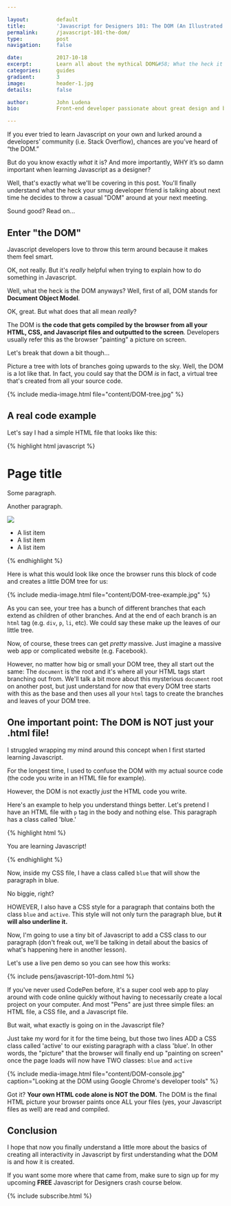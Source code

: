 ```yaml
---

layout:			default
title:  		'Javascript for Designers 101: The DOM (An Illustrated Guide)' 
permalink: 		/javascript-101-the-dom/
type:			post
navigation: 	false

date:   		2017-10-18
excerpt: 		Learn all about the mythical DOM&#58; What the heck it is, and why it is so important when you are getting started in your Javascript journey as a designer.
categories:		guides
gradient: 		3
image: 			header-1.jpg
details:		false

author: 		John Ludena
bio: 			Front-end developer passionate about great design and building better user-interfaces.

---
```


If you ever tried to learn Javascript on your own and lurked around a developers’ community (i.e. Stack Overflow), chances are you’ve heard of “the DOM.”

But do you know exactly *what* it is? And more importantly, WHY it’s so damn important when learning Javascript as a designer?

Well, that's exactly what we'll be covering in this post. You'll finally understand what the heck your smug developer friend is talking about next time he decides to throw a casual "DOM" around at your next meeting.

Sound good? Read on...

## Enter "the DOM"

Javascript developers love to throw this term around because it makes them feel smart.

OK, not really. But it's *really* helpful when trying to explain how to do something in Javascript.

Well, what the heck is the DOM anyways? Well, first of all, DOM stands for **Document Object Model**. 

OK, great. But what does that all mean *really*?

The DOM is **the code that gets compiled by the browser from all your HTML, CSS, and Javascript files and outputted to the screen**. Developers usually refer this as the browser "painting" a picture on screen.

Let's break that down a bit though...

Picture a tree with lots of branches going upwards to the sky. Well, the DOM is a lot like that. In fact, you could say that the DOM *is* in fact, a virtual tree that's created from all your source code.

{% include media-image.html file="content/DOM-tree.jpg"  %}

## A real code example

Let's say I had a simple HTML file that looks like this:

{% highlight html javascript %}
<html>
	<head>
		<title>My awesome page title</title>
		<meta name="description" content="An introduction to the DOM">
		<script src="js/my-javascript-file.js"></script>
	</head>
	<body>
		<div>
			<h1>Page title</h1>
		</div>
		<div>
			<div>
				<p>Some paragraph.</p>
				<p>Another paragraph.</p>
				<img src="images/some-image.jpg" />
			 </div>
			 <ul>
				<li>A list item</li>
				<li>A list item</li>
				<li>A list item</li>
			</ul>
		</div>
	</body>
</html>
{% endhighlight %}

Here is what this would look like once the browser runs this block of code and creates a little DOM tree for us:

{% include media-image.html file="content/DOM-tree-example.jpg"  %}

As you can see, your tree has a bunch of different branches that each extend as children of other branches. And at the end of each branch is an `html` tag (e.g. `div`, `p`, `li`, etc). We could say these make up the leaves of our little tree.

Now, of course, these trees can get *pretty* massive. Just imagine a massive web app or complicated website (e.g. Facebook).

However, no matter how big or small your DOM tree, they all start out the same: The `document` is the root and it's where all your HTML tags start branching out from. We'll talk a bit more about this mysterious `document` root on another post, but just understand for now that every DOM tree starts with this as the base and then uses all your `html` tags to create the branches and leaves of your DOM tree. 


## One important point: The DOM is NOT just your .html file!

I struggled wrapping my mind around this concept when I first started learning Javascript.

For the longest time, I used to confuse the DOM with my actual source code (the code you write in an HTML file for example).

However, the DOM is not exactly *just* the HTML code you write.

Here's an example to help you understand things better. Let's pretend I have an HTML file with `p` tag in the body and nothing else. This paragraph has a class called 'blue.'

{% highlight html %}
<p class="blue">You are learning Javascript!</p>
{% endhighlight %}

Now, inside my CSS file, I have a class called `blue` that will show the paragraph in blue. 

No biggie, right?

HOWEVER, I also have a CSS style for a paragraph that contains both the class `blue` and `active`. This style will not only turn the paragraph blue, but **it will also underline it.**

Now, I'm going to use a tiny bit of Javascript to add a CSS class to our paragraph (don't freak out, we'll be talking in detail about the basics of what's happening here in another lesson). 

Let's use a live pen demo so you can see how this works:

{% include pens/javascript-101-dom.html %}

If you've never used CodePen before, it's a super cool web app to play around with code online quickly without having to necessarily create a local project on your computer. And most "Pens" are just three simple files: an HTML file, a CSS file, and a Javascript file.

But wait, what exactly is going on in the Javascript file?

Just take my word for it for the time being, but those two lines ADD a CSS class called 'active' to our existing paragraph with a class 'blue'. In other words, the "picture" that the browser will finally end up "painting on screen" once the page loads will now have TWO classes: `blue` and `active`

{% include media-image.html file="content/DOM-console.jpg" caption="Looking at the DOM using Google Chrome's developer tools"  %}

Got it? **Your own HTML code alone is NOT the DOM.** The DOM is the final HTML picture your browser paints once ALL your files (yes, your Javascript files as well) are read and compiled.


## Conclusion
I hope that now you finally understand a little more about the basics of creating all interactivity in Javascript by first understanding what the DOM is and how it is created.

If you want some more where that came from, make sure to sign up for my upcoming **FREE** Javascript for Designers crash course below.


{% include subscribe.html %}














